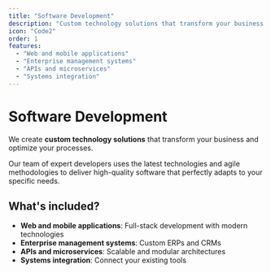 ```yaml
---
title: "Software Development"
description: "Custom technology solutions that transform your business and optimize your processes."
icon: "Code2"
order: 1
features:
  - "Web and mobile applications"
  - "Enterprise management systems"
  - "APIs and microservices"
  - "Systems integration"
---
```


# Software Development

We create **custom technology solutions** that transform your business and optimize your processes.

Our team of expert developers uses the latest technologies and agile methodologies to deliver high-quality software that perfectly adapts to your specific needs.

## What's included?

- **Web and mobile applications**: Full-stack development with modern technologies
- **Enterprise management systems**: Custom ERPs and CRMs
- **APIs and microservices**: Scalable and modular architectures
- **Systems integration**: Connect your existing tools
